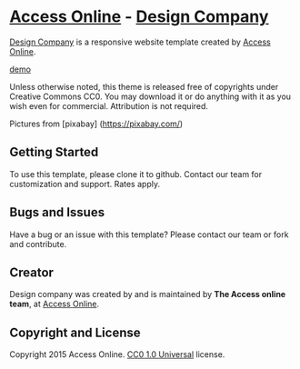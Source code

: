 # [Access Online](http://www.accessonline.xyz/) - [Design Company](http://accessonline.github.io/designcompany/)

[Design Company](http://accessonline.github.io/designcompany/) is a responsive website template created by [Access Online](http://www.accessonline.xyz/).

[demo](http://accessonline.github.io/designcompany/) 

Unless otherwise noted, this theme is released free of copyrights under Creative Commons CC0. You may download it or do anything with it as you wish even for commercial. Attribution is not required.

Pictures from [pixabay] (https://pixabay.com/)

## Getting Started

To use this template, please clone it to github. Contact our team for customization and support. Rates apply.

## Bugs and Issues

Have a bug or an issue with this template? Please contact our team or fork and contribute.
## Creator

Design company was created by and is maintained by **The Access online team**, at [Access Online](http://www.accessonline.xyz/).


## Copyright and License

Copyright 2015 Access Online.  [CC0 1.0 Universal](https://github.com/accessonline/designcompany/blob/master/LICENSE) license.
